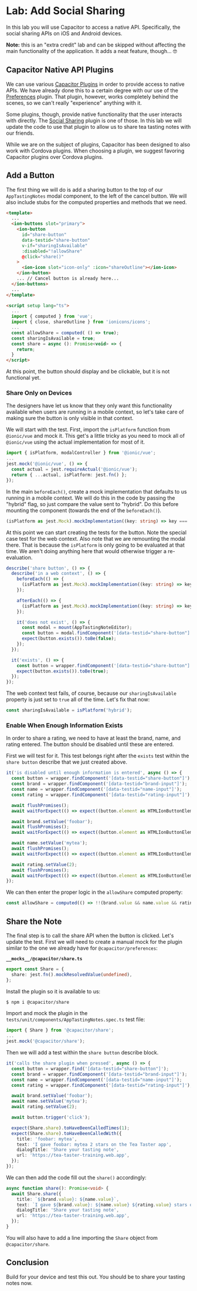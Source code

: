 # Lab: Add Social Sharing

In this lab you will use Capacitor to access a native API. Specifically, the social sharing APIs on iOS and Android devices.

**Note:** this is an "extra credit" lab and can be skipped without affecting the main functionality of the application. It adds a neat feature, though... 🤓

## Capacitor Native API Plugins

We can use various <a href="https://capacitorjs.com/docs/plugins" target="_blank">Capacitor Plugins</a> in order to provide access to native APIs. We have already done this to a certain degree with our use of the <a href="https://capacitorjs.com/docs/apis/preferences" target="_blank">Preferences</a> plugin. That plugin, however, works completely behind the scenes, so we can't really "experience" anything with it.

Some plugins, though, provide native functionality that the user interacts with directly. The <a href="https://capacitorjs.com/docs/apis/share" target="_blank">Social Sharing</a> plugin is one of those. In this lab we will update the code to use that plugin to allow us to share tea tasting notes with our friends.

While we are on the subject of plugins, Capacitor has been designed to also work with Cordova plugins. When choosing a plugin, we suggest favoring Capacitor plugins over Cordova plugins.

## Add a Button

The first thing we will do is add a sharing button to the top of our `AppTastingNotes` modal component, to the left of the cancel button. We will also include stubs for the computed properties and methods that we need.

```html
<template>
  ...
  <ion-buttons slot="primary">
    <ion-button
      id="share-button"
      data-testid="share-button"
      v-if="sharingIsAvailable"
      :disabled="!allowShare"
      @click="share()"
    >
      <ion-icon slot="icon-only" :icon="shareOutline"></ion-icon>
    </ion-button>
    ... // Cancel button is already here...
  </ion-buttons>
  ...
</template>

<script setup lang="ts">
  ...
  import { computed } from 'vue';
  import { close, shareOutline } from 'ionicons/icons';
  ...
  const allowShare = computed( () => true);
  const sharingIsAvailable = true;
  const share = async (): Promise<void> => {
    return;
  }
</script>
```

At this point, the button should display and be clickable, but it is not functional yet.

### Share Only on Devices

The designers have let us know that they only want this functionality available when users are running in a mobile context, so let's take care of making sure the button is only visible in that context.

We will start with the test. First, import the `isPlatform` function from `@ionic/vue` and mock it. This get's a little tricky as you need to mock all of `@ionic/vue` using the actual implementation for most of it.

```typescript
import { isPlatform, modalController } from '@ionic/vue';
...
jest.mock('@ionic/vue', () => {
  const actual = jest.requireActual('@ionic/vue');
  return { ...actual, isPlatform: jest.fn() };
});
```

In the main `beforeEach()`, create a mock implementation that defaults to us running in a mobile context. We will do this in the code by passing the "hybrid" flag, so just compare the value sent to "hybrid". Do this before mounting the component (towards the end of the `beforeEach()`).

```typescript
(isPlatform as jest.Mock).mockImplementation((key: string) => key === 'hybrid');
```

At this point we can start creating the tests for the button. Note the special case test for the web context. Also note that we are remounting the modal there. That is because the `isPlatform` is only going to be evaluated at that time. We aren't doing anything here that would otherwise trigger a re-evaluation.

```typescript
describe('share button', () => {
  describe('in a web context', () => {
    beforeEach(() => {
      (isPlatform as jest.Mock).mockImplementation((key: string) => key !== 'hybrid');
    });

    afterEach(() => {
      (isPlatform as jest.Mock).mockImplementation((key: string) => key === 'hybrid');
    });

    it('does not exist', () => {
      const modal = mount(AppTastingNoteEditor);
      const button = modal.findComponent('[data-testid="share-button"]');
      expect(button.exists()).toBe(false);
    });
  });

  it('exists', () => {
    const button = wrapper.findComponent('[data-testid="share-button"]');
    expect(button.exists()).toBe(true);
  });
});
```

The web context test fails, of course, because our `sharingIsAvailable` property is just set to `true` all of the time. Let's fix that now:

```typescript
const sharingIsAvailable = isPlatform('hybrid');
```

### Enable When Enough Information Exists

In order to share a rating, we need to have at least the brand, name, and rating entered. The button should be disabled until these are entered.

First we will test for it. This test belongs right after the `exists` test within the `share button` describe that we just created above.

```typescript
it('is disabled until enough information is entered', async () => {
  const button = wrapper.findComponent('[data-testid="share-button"]');
  const brand = wrapper.findComponent('[data-testid="brand-input"]');
  const name = wrapper.findComponent('[data-testid="name-input"]');
  const rating = wrapper.findComponent('[data-testid="rating-input"]');

  await flushPromises();
  await waitForExpect(() => expect((button.element as HTMLIonButtonElement).disabled).toBe(true));

  await brand.setValue('foobar');
  await flushPromises();
  await waitForExpect(() => expect((button.element as HTMLIonButtonElement).disabled).toBe(true));

  await name.setValue('mytea');
  await flushPromises();
  await waitForExpect(() => expect((button.element as HTMLIonButtonElement).disabled).toBe(true));

  await rating.setValue(2);
  await flushPromises();
  await waitForExpect(() => expect((button.element as HTMLIonButtonElement).disabled).toBe(false));
});
```

We can then enter the proper logic in the `allowShare` computed property:

```typescript
const allowShare = computed(() => !!(brand.value && name.value && rating.value));
```

## Share the Note

The final step is to call the share API when the button is clicked. Let's update the test. First we will need to create a manual mock for the plugin similar to the one we already have for `@capacitor/preferences`:

**`__mocks__/@capacitor/share.ts`**

```typescript
export const Share = {
  share: jest.fn().mockResolvedValue(undefined),
};
```

Install the plugin so it is available to us:

```bash
$ npm i @capacitor/share
```

Import and mock the plugin in the `tests/unit/components/AppTastingNotes.spec.ts` test file:

```typescript
import { Share } from '@capacitor/share';
...
jest.mock('@capacitor/share');
```

Then we will add a test within the `share button` describe block.

```typescript
it('calls the share plugin when pressed', async () => {
  const button = wrapper.find('[data-testid="share-button"]');
  const brand = wrapper.findComponent('[data-testid="brand-input"]');
  const name = wrapper.findComponent('[data-testid="name-input"]');
  const rating = wrapper.findComponent('[data-testid="rating-input"]');

  await brand.setValue('foobar');
  await name.setValue('mytea');
  await rating.setValue(2);

  await button.trigger('click');

  expect(Share.share).toHaveBeenCalledTimes(1);
  expect(Share.share).toHaveBeenCalledWith({
    title: 'foobar: mytea',
    text: 'I gave foobar: mytea 2 stars on the Tea Taster app',
    dialogTitle: 'Share your tasting note',
    url: 'https://tea-taster-training.web.app',
  });
});
```

We can then add the code fill out the `share()` accordingly:

```typescript
async function share(): Promise<void> {
  await Share.share({
    title: `${brand.value}: ${name.value}`,
    text: `I gave ${brand.value}: ${name.value} ${rating.value} stars on the Tea Taster app`,
    dialogTitle: 'Share your tasting note',
    url: 'https://tea-taster-training.web.app',
  });
}
```

You will also have to add a line importing the `Share` object from `@capacitor/share`.

## Conclusion

Build for your device and test this out. You should be to share your tasting notes now.
